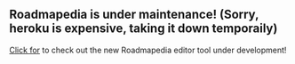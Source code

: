 ## Roadmapedia is under maintenance! (Sorry, heroku is expensive, taking it down temporaily) 


<a href="http://www.example.com/" target="_blank">Click for</a> to check out the new Roadmapedia editor tool under development!
